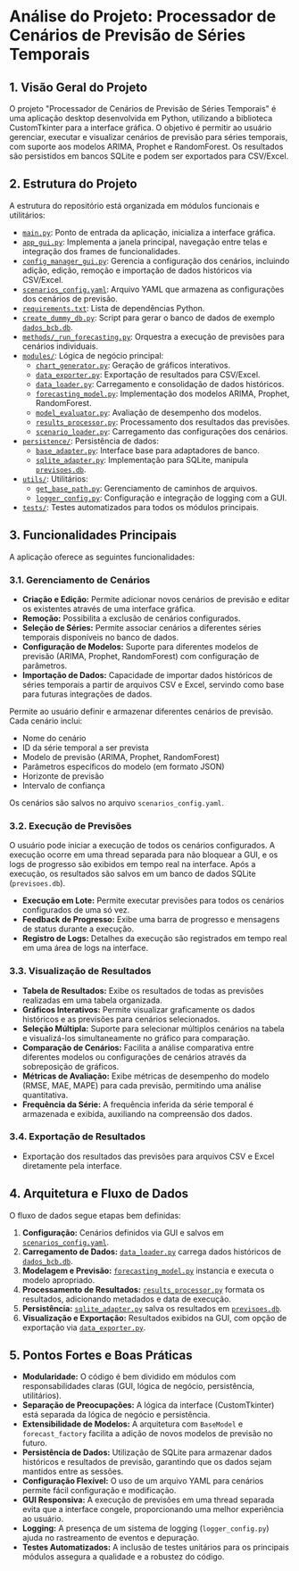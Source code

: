 # Análise do Projeto: Processador de Cenários de Previsão de Séries Temporais

## 1. Visão Geral do Projeto

O projeto "Processador de Cenários de Previsão de Séries Temporais" é uma aplicação desktop desenvolvida em Python, utilizando a biblioteca CustomTkinter para a interface gráfica. O objetivo é permitir ao usuário gerenciar, executar e visualizar cenários de previsão para séries temporais, com suporte aos modelos ARIMA, Prophet e RandomForest. Os resultados são persistidos em bancos SQLite e podem ser exportados para CSV/Excel.

## 2. Estrutura do Projeto

A estrutura do repositório está organizada em módulos funcionais e utilitários:

- [`main.py`](main.py): Ponto de entrada da aplicação, inicializa a interface gráfica.
- [`app_gui.py`](app_gui.py): Implementa a janela principal, navegação entre telas e integração dos frames de funcionalidades.
- [`config_manager_gui.py`](config_manager_gui.py): Gerencia a configuração dos cenários, incluindo adição, edição, remoção e importação de dados históricos via CSV/Excel.
- [`scenarios_config.yaml`](scenarios_config.yaml): Arquivo YAML que armazena as configurações dos cenários de previsão.
- [`requirements.txt`](requirements.txt): Lista de dependências Python.
- [`create_dummy_db.py`](create_dummy_db.py): Script para gerar o banco de dados de exemplo [`dados_bcb.db`](dados_bcb.db).
- [`methods/_run_forecasting.py`](methods/_run_forecasting.py): Orquestra a execução de previsões para cenários individuais.
- [`modules/`](modules): Lógica de negócio principal:
    - [`chart_generator.py`](modules/chart_generator.py): Geração de gráficos interativos.
    - [`data_exporter.py`](modules/data_exporter.py): Exportação de resultados para CSV/Excel.
    - [`data_loader.py`](modules/data_loader.py): Carregamento e consolidação de dados históricos.
    - [`forecasting_model.py`](modules/forecasting_model.py): Implementação dos modelos ARIMA, Prophet, RandomForest.
    - [`model_evaluator.py`](modules/model_evaluator.py): Avaliação de desempenho dos modelos.
    - [`results_processor.py`](modules/results_processor.py): Processamento dos resultados das previsões.
    - [`scenario_loader.py`](modules/scenario_loader.py): Carregamento das configurações dos cenários.
- [`persistence/`](persistence): Persistência de dados:
    - [`base_adapter.py`](persistence/base_adapter.py): Interface base para adaptadores de banco.
    - [`sqlite_adapter.py`](persistence/sqlite_adapter.py): Implementação para SQLite, manipula [`previsoes.db`](previsoes.db).
- [`utils/`](utils): Utilitários:
    - [`get_base_path.py`](utils/get_base_path.py): Gerenciamento de caminhos de arquivos.
    - [`logger_config.py`](utils/logger_config.py): Configuração e integração de logging com a GUI.
- [`tests/`](tests): Testes automatizados para todos os módulos principais.

## 3. Funcionalidades Principais

A aplicação oferece as seguintes funcionalidades:

### 3.1. Gerenciamento de Cenários

*   **Criação e Edição:** Permite adicionar novos cenários de previsão e editar os existentes através de uma interface gráfica.
*   **Remoção:** Possibilita a exclusão de cenários configurados.
*   **Seleção de Séries:** Permite associar cenários a diferentes séries temporais disponíveis no banco de dados.
*   **Configuração de Modelos:** Suporte para diferentes modelos de previsão (ARIMA, Prophet, RandomForest) com configuração de parâmetros.
*   **Importação de Dados:** Capacidade de importar dados históricos de séries temporais a partir de arquivos CSV e Excel, servindo como base para futuras integrações de dados.

Permite ao usuário definir e armazenar diferentes cenários de previsão. Cada cenário inclui:
-   Nome do cenário
-   ID da série temporal a ser prevista
-   Modelo de previsão (ARIMA, Prophet, RandomForest)
-   Parâmetros específicos do modelo (em formato JSON)
-   Horizonte de previsão
-   Intervalo de confiança

Os cenários são salvos no arquivo `scenarios_config.yaml`.

### 3.2. Execução de Previsões

O usuário pode iniciar a execução de todos os cenários configurados. A execução ocorre em uma thread separada para não bloquear a GUI, e os logs de progresso são exibidos em tempo real na interface. Após a execução, os resultados são salvos em um banco de dados SQLite (`previsoes.db`).

*   **Execução em Lote:** Permite executar previsões para todos os cenários configurados de uma só vez.
*   **Feedback de Progresso:** Exibe uma barra de progresso e mensagens de status durante a execução.
*   **Registro de Logs:** Detalhes da execução são registrados em tempo real em uma área de logs na interface.

### 3.3. Visualização de Resultados

*   **Tabela de Resultados:** Exibe os resultados de todas as previsões realizadas em uma tabela organizada.
*   **Gráficos Interativos:** Permite visualizar graficamente os dados históricos e as previsões para cenários selecionados.
*   **Seleção Múltipla:** Suporte para selecionar múltiplos cenários na tabela e visualizá-los simultaneamente no gráfico para comparação.
*   **Comparação de Cenários:** Facilita a análise comparativa entre diferentes modelos ou configurações de cenários através da sobreposição de gráficos.
*   **Métricas de Avaliação:** Exibe métricas de desempenho do modelo (RMSE, MAE, MAPE) para cada previsão, permitindo uma análise quantitativa.
*   **Frequência da Série:** A frequência inferida da série temporal é armazenada e exibida, auxiliando na compreensão dos dados.

### 3.4. Exportação de Resultados

- Exportação dos resultados das previsões para arquivos CSV e Excel diretamente pela interface.

## 4. Arquitetura e Fluxo de Dados

O fluxo de dados segue etapas bem definidas:

1. **Configuração:** Cenários definidos via GUI e salvos em [`scenarios_config.yaml`](scenarios_config.yaml).
2. **Carregamento de Dados:** [`data_loader.py`](modules/data_loader.py) carrega dados históricos de [`dados_bcb.db`](dados_bcb.db).
3. **Modelagem e Previsão:** [`forecasting_model.py`](modules/forecasting_model.py) instancia e executa o modelo apropriado.
4. **Processamento de Resultados:** [`results_processor.py`](modules/results_processor.py) formata os resultados, adicionando metadados e data de execução.
5. **Persistência:** [`sqlite_adapter.py`](persistence/sqlite_adapter.py) salva os resultados em [`previsoes.db`](previsoes.db).
6. **Visualização e Exportação:** Resultados exibidos na GUI, com opção de exportação via [`data_exporter.py`](modules/data_exporter.py).

## 5. Pontos Fortes e Boas Práticas

-   **Modularidade:** O código é bem dividido em módulos com responsabilidades claras (GUI, lógica de negócio, persistência, utilitários).
-   **Separação de Preocupações:** A lógica da interface (CustomTkinter) está separada da lógica de negócio e persistência.
-   **Extensibilidade de Modelos:** A arquitetura com `BaseModel` e `forecast_factory` facilita a adição de novos modelos de previsão no futuro.
-   **Persistência de Dados:** Utilização de SQLite para armazenar dados históricos e resultados de previsão, garantindo que os dados sejam mantidos entre as sessões.
-   **Configuração Flexível:** O uso de um arquivo YAML para cenários permite fácil configuração e modificação.
-   **GUI Responsiva:** A execução de previsões em uma thread separada evita que a interface congele, proporcionando uma melhor experiência ao usuário.
-   **Logging:** A presença de um sistema de logging (`logger_config.py`) ajuda no rastreamento de eventos e depuração.
-   **Testes Automatizados:** A inclusão de testes unitários para os principais módulos assegura a qualidade e a robustez do código.
